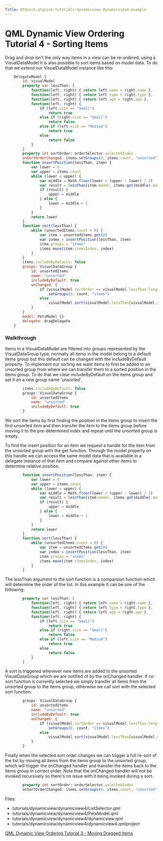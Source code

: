 ```yaml
---
Title: QtQuick.qtquick-tutorials-dynamicview-dynamicview4-example
---
```

        
QML Dynamic View Ordering Tutorial 4 - Sorting Items
====================================================

<span class="subtitle"></span>
<span id="details"></span>
Drag and drop isn't the only way items in a view can be re-ordered, using a VisualDataModel it is also possible to sort items based on model data. To do that we extend our VisualDataModel instance like this:

``` qml
    DelegateModel {
        id: visualModel
        property var lessThan: [
            function(left, right) { return left.name < right.name },
            function(left, right) { return left.type < right.type },
            function(left, right) { return left.age < right.age },
            function(left, right) {
                if (left.size == "Small")
                    return true
                else if (right.size == "Small")
                    return false
                else if (left.size == "Medium")
                    return true
                else
                    return false
            }
        ]
        property int sortOrder: orderSelector.selectedIndex
        onSortOrderChanged: items.setGroups(0, items.count, "unsorted")
        function insertPosition(lessThan, item) {
            var lower = 0
            var upper = items.count
            while (lower < upper) {
                var middle = Math.floor(lower + (upper - lower) / 2)
                var result = lessThan(item.model, items.get(middle).model);
                if (result) {
                    upper = middle
                } else {
                    lower = middle + 1
                }
            }
            return lower
        }
        function sort(lessThan) {
            while (unsortedItems.count > 0) {
                var item = unsortedItems.get(0)
                var index = insertPosition(lessThan, item)
                item.groups = "items"
                items.move(item.itemsIndex, index)
            }
        }
        items.includeByDefault: false
        groups: VisualDataGroup {
            id: unsortedItems
            name: "unsorted"
            includeByDefault: true
            onChanged: {
                if (visualModel.sortOrder == visualModel.lessThan.length)
                    setGroups(0, count, "items")
                else
                    visualModel.sort(visualModel.lessThan[visualModel.sortOrder])
            }
        }
        model: PetsModel {}
        delegate: dragDelegate
    }
```

<span id="walkthrough"></span>
### Walkthrough

Items in a VisualDataModel are filtered into groups represented by the VisualDataGroup type, normally all items in the model belong to a default items group but this default can be changed with the includeByDefault property. To implement our sorting we want items to first be added to an unsorted group from where we can transfer them to a sorted position in the items group. To do that we clear includeByDefault on the items group and set it on a new group name 'unsorted'.

``` qml
        items.includeByDefault: false
        groups: VisualDataGroup {
            id: unsortedItems
            name: "unsorted"
            includeByDefault: true
        }
```

We sort the items by first finding the position in the items group to insert the first unsorted item and then transfer the item to the items group before moving it to the pre-determined index and repeat until the unsorted group is empty.

To find the insert position for an item we request a handle for the item from the unsorted group with the get function. Through the model property on this handle we can access the same model data that is available in a delegate instance of that item and compare against other items to determine relative position.

``` qml
        function insertPosition(lessThan, item) {
            var lower = 0
            var upper = items.count
            while (lower < upper) {
                var middle = Math.floor(lower + (upper - lower) / 2)
                var result = lessThan(item.model, items.get(middle).model);
                if (result) {
                    upper = middle
                } else {
                    lower = middle + 1
                }
            }
            return lower
        }
        function sort(lessThan) {
            while (unsortedItems.count > 0) {
                var item = unsortedItems.get(0)
                var index = insertPosition(lessThan, item)
                item.groups = "items"
                items.move(item.itemsIndex, index)
            }
        }
```

The lessThan argument to the sort function is a comparsion function which will determine the order of the list. In this example it can be one of the following:

``` qml
        property var lessThan: [
            function(left, right) { return left.name < right.name },
            function(left, right) { return left.type < right.type },
            function(left, right) { return left.age < right.age },
            function(left, right) {
                if (left.size == "Small")
                    return true
                else if (right.size == "Small")
                    return false
                else if (left.size == "Medium")
                    return true
                else
                    return false
            }
        ]
```

A sort is triggered whenever new items are added to the unsorted VisualDataGroup which we are notified of by the onChanged handler. If no sort function is currently selected we simply transfer all items from the unsorted group to the items group, otherwise we call sort with the selected sort function.

``` qml
        groups: VisualDataGroup {
            id: unsortedItems
            name: "unsorted"
            includeByDefault: true
            onChanged: {
                if (visualModel.sortOrder == visualModel.lessThan.length)
                    setGroups(0, count, "items")
                else
                    visualModel.sort(visualModel.lessThan[visualModel.sortOrder])
            }
        }
```

Finally when the selected sort order changes we can trigger a full re-sort of the list by moving all items from the items group to the unsorted group, which will trigger the onChanged handler and transfer the items back to the items group in correct order. Note that the onChanged handler will not be invoked recursively so there's no issue with it being invoked during a sort.

``` qml
        property int sortOrder: orderSelector.selectedIndex
        onSortOrderChanged: items.setGroups(0, items.count, "unsorted")
```

Files:

-   tutorials/dynamicview/dynamicview4/ListSelector.qml
-   tutorials/dynamicview/dynamicview4/PetsModel.qml
-   tutorials/dynamicview/dynamicview4/dynamicview.qml
-   tutorials/dynamicview/dynamicview4/dynamicview4.qmlproject

<a href="https://developer.ubuntu.comapps/qml/sdk-14.10/QtQuick.tutorials-dynamicview-dynamicview3/" class="prevPage">QML Dynamic View Ordering Tutorial 3 - Moving Dragged Items</a>

